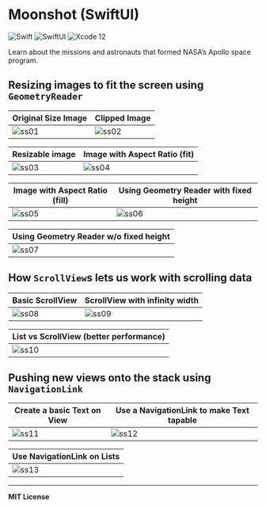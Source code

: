 # Moonshot (SwiftUI)
![Swift](https://img.shields.io/badge/Language-Swift-orange)
![SwiftUI](https://img.shields.io/badge/Platform-SwiftUI-purple)
![Xcode 12](https://img.shields.io/badge/IDE-Xcode%2012-blue)

Learn about the missions and astronauts that formed NASA’s Apollo space program.

## Resizing images to fit the screen using `GeometryReader`

| Original Size Image            | Clipped Image                  |
| ------------------------------ | ------------------------------ |
| ![ss01](.screenshots/ss01.png) | ![ss02](.screenshots/ss02.png) |

| Resizable image                | Image with Aspect Ratio (fit)  |
| ------------------------------ | ------------------------------ |
| ![ss03](.screenshots/ss03.png) | ![ss04](.screenshots/ss04.png) |

| Image with Aspect Ratio (fill) | Using Geometry Reader with fixed height |
| ------------------------------ | --------------------------------------- |
| ![ss05](.screenshots/ss05.png) | ![ss06](.screenshots/ss06.png)          |

| Using Geometry Reader w/o fixed height |
| -------------------------------------- |
| ![ss07](.screenshots/ss07.png)         |

## How `ScrollView`s lets us work with scrolling data

| Basic ScrollView               | ScrollView with infinity width |
| ------------------------------ | ------------------------------ |
| ![ss08](.screenshots/ss08.png) | ![ss09](.screenshots/ss09.png) |

| List vs ScrollView (better performance) |
| --------------------------------------- |
| ![ss10](.screenshots/ss10.png)          |

## Pushing new views onto the stack using `NavigationLink`

| Create a basic Text on View    | Use a NavigationLink to make Text tapable |
| ------------------------------ | ----------------------------------------- |
| ![ss11](.screenshots/ss11.png) | ![ss12](.screenshots/ss12.png)            |

| Use NavigationLink on Lists    |
| ------------------------------ |
| ![ss13](.screenshots/ss13.png) |

---

**MIT License**
